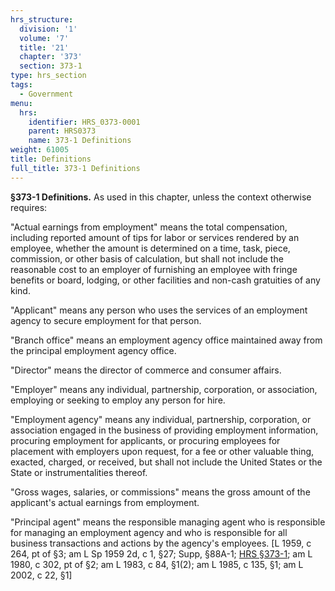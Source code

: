 ```yaml
---
hrs_structure:
  division: '1'
  volume: '7'
  title: '21'
  chapter: '373'
  section: 373-1
type: hrs_section
tags:
  - Government
menu:
  hrs:
    identifier: HRS_0373-0001
    parent: HRS0373
    name: 373-1 Definitions
weight: 61005
title: Definitions
full_title: 373-1 Definitions
---
```

**§373-1 Definitions.** As used in this chapter, unless the context otherwise requires:

"Actual earnings from employment" means the total compensation, including reported amount of tips for labor or services rendered by an employee, whether the amount is determined on a time, task, piece, commission, or other basis of calculation, but shall not include the reasonable cost to an employer of furnishing an employee with fringe benefits or board, lodging, or other facilities and non-cash gratuities of any kind.

"Applicant" means any person who uses the services of an employment agency to secure employment for that person.

"Branch office" means an employment agency office maintained away from the principal employment agency office.

"Director" means the director of commerce and consumer affairs.

"Employer" means any individual, partnership, corporation, or association, employing or seeking to employ any person for hire.

"Employment agency" means any individual, partnership, corporation, or association engaged in the business of providing employment information, procuring employment for applicants, or procuring employees for placement with employers upon request, for a fee or other valuable thing, exacted, charged, or received, but shall not include the United States or the State or instrumentalities thereof.

"Gross wages, salaries, or commissions" means the gross amount of the applicant's actual earnings from employment.

"Principal agent" means the responsible managing agent who is responsible for managing an employment agency and who is responsible for all business transactions and actions by the agency's employees. [L 1959, c 264, pt of §3; am L Sp 1959 2d, c 1, §27; Supp, §88A-1; [HRS §373-1](/title-21/chapter-373/section-373-1/); am L 1980, c 302, pt of §2; am L 1983, c 84, §1(2); am L 1985, c 135, §1; am L 2002, c 22, §1]